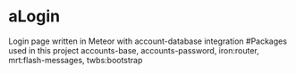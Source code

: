 # aLogin
Login page written in Meteor with account-database integration
#Packages used in this project
accounts-base, accounts-password, iron:router, mrt:flash-messages, twbs:bootstrap
